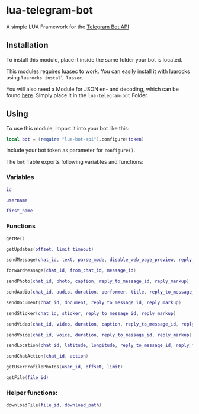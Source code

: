 # lua-telegram-bot
A simple LUA Framework for the [Telegram Bot API](https://https://core.telegram.org/bots/api)


## Installation

To install this module, place it inside the same folder your bot is located.

This modules requires [luasec](https://github.com/brunoos/luasec) to work.
You can easily install it with luarocks using `luarocks install luasec`.


You will also need a Module for JSON en- and decoding, which can be found [here](http://regex.info/code/JSON.lua).
Simply place it in the `lua-telegram-bot` Folder.

## Using

To use this module, import it into your bot like this:
```lua
local bot = (require "lua-bot-api").configure(token)
```
Include your bot token as parameter for `configure()`.

The `bot` Table exports following variables and functions:

### Variables


```lua
id
```
```lua
username
```
```lua
first_name
```

### Functions


```lua
getMe()
```
```lua
getUpdates(offset, limit timeout)
```
```lua
sendMessage(chat_id, text, parse_mode, disable_web_page_preview, reply_to_message_id, reply_markup)
```
```lua
forwardMessage(chat_id, from_chat_id, message_id)
```
```lua
sendPhoto(chat_id, photo, caption, reply_to_message_id, reply_markup)
```
```lua
sendAudio(chat_id, audio, duration, performer, title, reply_to_message_id, reply_markup)
```
```lua
sendDocument(chat_id, document, reply_to_message_id, reply_markup)
```
```lua
sendSticker(chat_id, sticker, reply_to_message_id, reply_markup)
```
```lua
sendVideo(chat_id, video, duration, caption, reply_to_message_id, reply_markup)
```
```lua
sendVoice(chat_id, voice, duration, reply_to_message_id, reply_markup)
```
```lua
sendLocation(chat_id, latitude, longitude, reply_to_message_id, reply_markup)
```
```lua
sendChatAction(chat_id, action)
```
```lua
getUserProfilePhotos(user_id, offset, limit)
```
```lua
getFile(file_id)
```
### Helper functions:

```lua
downloadFile(file_id, download_path)
```
